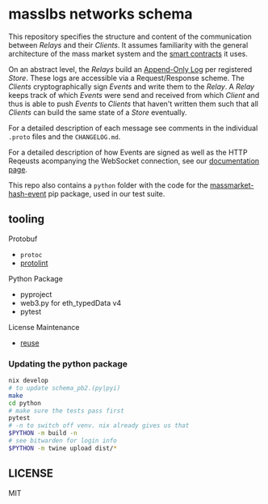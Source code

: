 <!--
SPDX-FileCopyrightText: 2024 Mass Labs

SPDX-License-Identifier: MIT
-->

# masslbs networks schema

This repository specifies the structure and content of the communication between _Relays_ and their _Clients_. It assumes familiarity with the general architecture of the mass market system and the [smart contracts](https://github.com/masslbs/contracts) it uses.

On an abstract level, the _Relays_ build an [Append-Only Log](https://en.wikipedia.org/wiki/Append-only) per registered _Store_. These logs are accessible via a Request/Response scheme. The _Clients_ cryptographically sign _Events_ and write them to the _Relay_. A _Relay_ keeps track of which _Events_ were send and received from which _Client_ and thus is able to push _Events_ to _Clients_ that haven't written them such that all _Clients_ can build the same state of a _Store_ eventually.

For a detailed description of each message see comments in the individual `.proto` files and the `CHANGELOG.md`.

For a detailed description of how Events are signed as well as the HTTP Reqeusts acompanying the WebSocket connection, see our [documentation page](https://docs.mass.market).

This repo also contains a `python` folder with the code for the [massmarket-hash-event](https://pypi.org/project/massmarket-hash-event/#description) pip package, used in our test suite.

## tooling

Protobuf

* `protoc`
* [protolint](https://github.com/yoheimuta/protolint)

Python Package

* pyproject
* web3.py for eth_typedData v4
* pytest

License Maintenance

* [reuse](https://github.com/fsfe/reuse-tool#install)

### Updating the python package

```bash
nix develop
# to update schema_pb2.(py|pyi)
make
cd python
# make sure the tests pass first
pytest
# -n to switch off venv. nix already gives us that
$PYTHON -m build -n
# see bitwarden for login info
$PYTHON -m twine upload dist/*
```

## LICENSE

MIT
